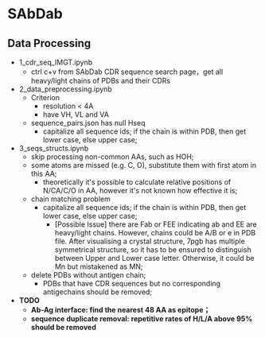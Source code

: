 # SAbDab

## Data Processing

- 1_cdr_seq_IMGT.ipynb
    - ctrl c+v from SAbDab CDR sequence search page，get all heavy/light chains of PDBs and their CDRs
- 2_data_preprocessing.ipynb
    - Criterion
        - resolution < 4A
        - have VH, VL and VA
    - sequence_pairs.json has null Hseq
        - capitalize all sequence ids; if the chain is within PDB, then get lower case, else upper case;
- 3_seqs_structs.ipynb
    - skip processing non-common AAs, such as HOH;
    - some atoms are missed (e.g. C, O), substitute them with first atom in this AA;
        - theoretically it's possible to calculate relative positions of N/CA/C/O in AA, however it's not known how effective it is;
    - chain matching problem
        - capitalize all sequence ids; if the chain is within PDB, then get lower case, else upper case;
            - [Possible Issue] there are Fab or FEE indicating ab and EE are heavy/light chains. However, chains could be A/B or e in PDB file.
	After visualising a crystal structure, 7pgb has multiple symmetrical structure, so it has to be ensured to distinguish between Upper and Lower case letter.
	Otherwise, it could be Mn but mistakened as MN;
    - delete PDBs without antigen chain;
        - PDBs that have CDR sequences but no corresponding antigechains should be removed;
- **TODO**
    - **Ab-Ag interface: find the nearest 48 AA as epitope；**
    - **sequence duplicate removal: repetitive rates of H/L/A above 95% should be removed**

